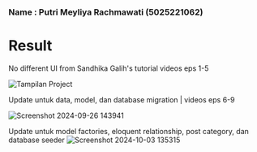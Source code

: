 ### Name : Putri Meyliya Rachmawati (5025221062)

# Result
No different UI from Sandhika Galih's tutorial videos eps 1-5

![Tampilan Project](https://github.com/user-attachments/assets/e899a4ec-103c-4253-bae0-df96e82cdf80)

Update  untuk data, model, dan database migration | videos eps 6-9

![Screenshot 2024-09-26 143941](https://github.com/user-attachments/assets/7052abf8-b330-402f-affe-f2fe3fa0a464)

Update untuk model factories, eloquent relationship, post category, dan database seeder
![Screenshot 2024-10-03 135315](https://github.com/user-attachments/assets/859c25cf-43d6-426a-80c8-5d1896826195)
